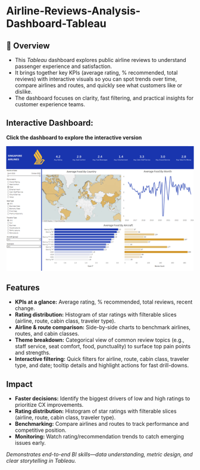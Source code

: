 # Airline-Reviews-Analysis-Dashboard-Tableau

## 📌 Overview
- This *Tableau* dashboard explores public airline reviews to understand passenger experience and satisfaction. <br>
- It brings together key KPIs (average rating, % recommended, total reviews) with interactive visuals so you can spot trends over time, compare airlines and routes, and quickly see what customers like or dislike. <br>
- The dashboard focuses on clarity, fast filtering, and practical insights for customer experience teams.

## Interactive Dashboard:

**Click the dashboard to explore the interactive version** <br>

[![Airline Reviews Dashboard](https://github.com/EdwinSamuel7/Airline-Reviews-Analysis-Dashboard-Tableau/blob/main/Airline-Reviews-Dashboad.png)](https://public.tableau.com/app/profile/edwinsamuel7/viz/Singapore_Ailrlines_packaged_workbook/Dashboard12)

## Features
- **KPIs at a glance:** Average rating, % recommended, total reviews, recent change.
- **Rating distribution:** Histogram of star ratings with filterable slices (airline, route, cabin class, traveler type).
- **Airline & route comparison:** Side-by-side charts to benchmark airlines, routes, and cabin classes.
- **Theme breakdown:** Categorical view of common review topics (e.g., staff service, seat comfort, food, punctuality) to surface top pain points and strengths.
- **Interactive filtering:** Quick filters for airline, route, cabin class, traveler type, and date; tooltip details and highlight actions for fast drill-downs.

## Impact
- **Faster decisions:** Identify the biggest drivers of low and high ratings to prioritize CX improvements.
- **Rating distribution:** Histogram of star ratings with filterable slices (airline, route, cabin class, traveler type).
- **Benchmarking:** Compare airlines and routes to track performance and competitive position.
- **Monitoring:** Watch rating/recommendation trends to catch emerging issues early.

*Demonstrates end-to-end BI skills—data understanding, metric design, and clear storytelling in Tableau.*
